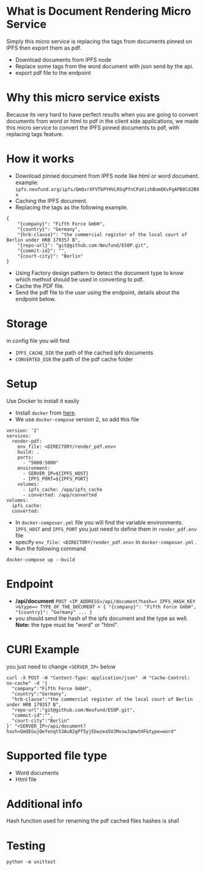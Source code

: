 # What is Document Rendering Micro Service
Simply this micro service is replacing the tags from documents pinned on IPFS then export them as pdf.
- Download documents from IPFS node
- Replace some tags from the word document with json send by the api.
- export pdf file to the endpoint

# Why this micro service exists
Because its very hard to have perfect results when you are going to convert documents from word or html 
to pdf in the client side applications, we made this micro service to convert the 
IPFS pinned documents to pdf, with replacing tags feature.

# How it works
- Download pinned document from IPFS node like html or word document.<br/>
example: `ipfs.neufund.org/ipfs/QmQvrXFVTbPYHVLRSqPfnCPaVizhBomEKvFgAPB8Cd2B9x`
- Caching the IPFS document.
- Replacing the tags as the following example.
 
```
{
    "{company}": "Fifth Force GmbH",
    "{country}": "Germany",
    "{hrb-clause}": "the commercial register of the local court of Berlin under HRB 179357 B",
    "{repo-url}": "git@github.com:Neufund/ESOP.git",
    "{commit-id}": "",
    "{court-city}": "Berlin"
}
```

- Using Factory design pattern to detect the document type to know which method should be used in converting 
to pdf.
- Cache the PDF file.
- Send the pdf file to the user using the endpoint, details about the endpoint below.
# Storage
in config file you will find 
- `IPFS_CACHE_DIR` the path of the cached ipfs documents
- `CONVERTED_DIR` the path of the pdf cache folder

# Setup
Use Docker to install it easily <br/>
- Install `docker` from <a href="https://docs.docker.com/engine/installation/">here</a>.
- We use `docker-compose` version 2, so add this file 
```
version: '2'
services:
  render-pdf:
    env_file: <DIRECTORY/render_pdf.env>
    build: .
    ports:
      - "5000:5000"
    environment:
      - SERVER_IP=${IPFS_HOST}
      - IPFS_PORT=${IPFS_PORT}
    volumes:
      - ipfs_cache: /app/ipfs_cache
      - converted: /app/converted
volumes:
  ipfs_cache:
  converted:
```

- In `docker-composer.yml` file you will find the variable environments.
 `IPFS_HOST` and `IPFS_PORT` you just need to define them in `render_pdf.env` file
- specify `env_file: <DIRECTORY/render_pdf.env>` in `docker-composer.yml` .
- Run the following command

```
docker-compose up --build
```

# Endpoint
- <b>/api/document</b>
`POST <IP_ADDRESS>/api/document?hash=< IPFS_HASH_KEY >&type=< TYPE_OF_THE_DOCUMENT > {
    "{company}": "Fifth Force GmbH",
    "{country}": "Germany"
    ...
}`
- you should send the hash of the ipfs document and the type as well.<br/>
<b>Note:</b> the type must be "word" or "html".

# CURl Example
you just need to change `<SERVER_IP>` below
```
curl -X POST -H "Content-Type: application/json" -H "Cache-Control: no-cache" -d '{
  "company":"Fifth Force GmbH",
  "country":"Germany",
  "hrb-clause":"the commercial register of the local court of Berlin under HRB 179357 B",
  "repo-url":"git@github.com:Neufund/ESOP.git",
  "commit-id":"",
  "court-city":"Berlin"
}' "<SERVER_IP>/api/document?hash=QmQEGujQefenqt53Au82gPf5yjEbwzea5UJMxswJqmwtHF&type=word"
```

# Supported file type
- Word documents
- Html file

# Additional info
Hash function used for renaming the pdf cached files hashes is sha1

# Testing
`python -m unittest`

